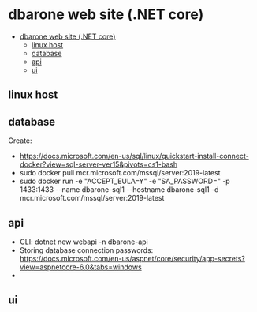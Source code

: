 dbarone web site (.NET core)
============================

- [dbarone web site (.NET core)](#dbarone-web-site-net-core)
  - [linux host](#linux-host)
  - [database](#database)
  - [api](#api)
  - [ui](#ui)


linux host
----------

database
--------

Create:
- https://docs.microsoft.com/en-us/sql/linux/quickstart-install-connect-docker?view=sql-server-ver15&pivots=cs1-bash
- sudo docker pull mcr.microsoft.com/mssql/server:2019-latest
- sudo docker run -e "ACCEPT_EULA=Y" -e "SA_PASSWORD=<password>" -p 1433:1433 --name dbarone-sql1 --hostname dbarone-sql1 -d mcr.microsoft.com/mssql/server:2019-latest

api
---
- CLI: dotnet new webapi -n dbarone-api
- Storing database connection passwords: https://docs.microsoft.com/en-us/aspnet/core/security/app-secrets?view=aspnetcore-6.0&tabs=windows
- 

ui
--

